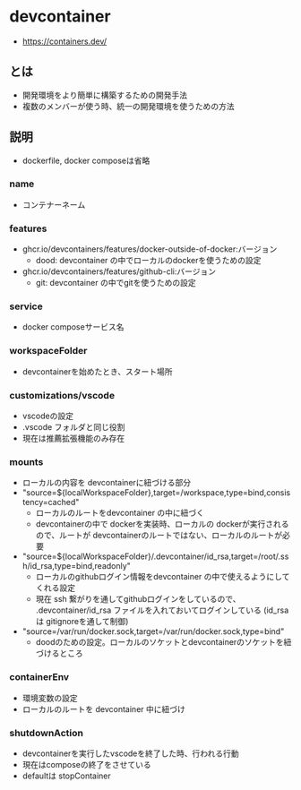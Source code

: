# devcontainer
- https://containers.dev/

## とは
- 開発環境をより簡単に構築するための開発手法
- 複数のメンバーが使う時、統一の開発環境を使うための方法

## 説明
- dockerfile, docker composeは省略
### name
- コンテナーネーム
### features
- ghcr.io/devcontainers/features/docker-outside-of-docker:バージョン
    - dood: devcontainer の中でローカルのdockerを使うための設定
- ghcr.io/devcontainers/features/github-cli:バージョン
    - git: devcontainer の中でgitを使うための設定
### service
- docker composeサービス名
### workspaceFolder
- devcontainerを始めたとき、スタート場所
### customizations/vscode
- vscodeの設定
- .vscode フォルダと同じ役割
- 現在は推薦拡張機能のみ存在
### mounts
- ローカルの内容を devcontainerに紐づける部分
- "source=${localWorkspaceFolder},target=/workspace,type=bind,consistency=cached"
    - ローカルのルートをdevcontainer の中に紐づく
    - devcontainerの中で dockerを実装時、ローカルの dockerが実行されるので、ルートが devcontainerのルートではない、ローカルのルートが必要
- "source=${localWorkspaceFolder}/.devcontainer/id_rsa,target=/root/.ssh/id_rsa,type=bind,readonly"
    - ローカルのgithubログイン情報をdevcontainer の中で使えるようにしてくれる設定
    - 現在 ssh 繋がりを通してgithubログインをしているので、 .devcontainer/id_rsa ファイルを入れておいてログインしている (id_rsaは gitignoreを通して制御)
- "source=/var/run/docker.sock,target=/var/run/docker.sock,type=bind"
    - doodのための設定。ローカルのソケットとdevcontainerのソケットを紐づけるところ
### containerEnv
- 環境変数の設定
- ローカルのルートを devcontainer 中に紐づけ
### shutdownAction
- devcontainerを実行したvscodeを終了した時、行われる行動
- 現在はcomposeの終了をさせている
- defaultは stopContainer
